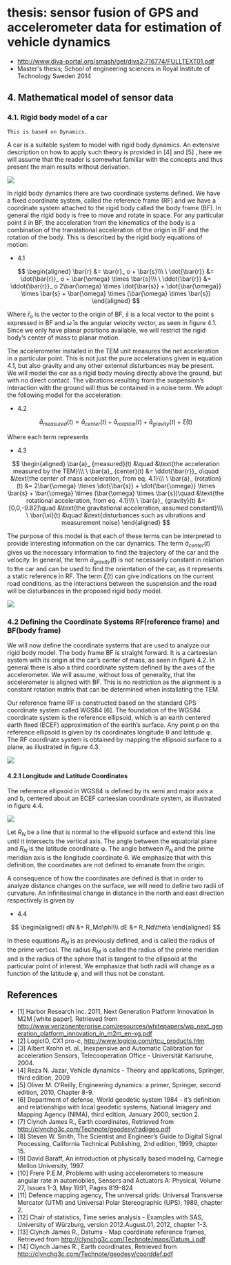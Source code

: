 # thesis: sensor fusion of GPS and accelerometer data for estimation of vehicle dynamics

- http://www.diva-portal.org/smash/get/diva2:716774/FULLTEXT01.pdf
- Master's thesis; School of engineering sciences in Royal Institute of Technology Sweden 2014

## 4. Mathematical model of sensor data

### 4.1. Rigid body model of a car

```text
This is based on Dynamics. 
```

A car is a suitable system to model with rigid body dynamics. An extensive description on how to apply such theory is provided in [4] and [5] , here we will assume that the reader is somewhat familiar with the concepts and thus present the main results without derivation.

![](./img/2022-08-03-00.jpg)

In rigid body dynamics there are two coordinate systems defined. We have a fixed coordinate system, called the reference frame (RF) and we have a coordinate system attached to the rigid body called the body frame (BF). In general the rigid body is free to move and rotate in space. For any particular point $\bar{s}$ in BF, the acceleration from the kinematics of the body is a combination of the translational acceleration of the origin in BF and the rotation of the body. This is described by the rigid body equations of motion:

- 4.1

$$
\begin{aligned}
\bar{r} &= \bar{r}_ o + \bar{s}\\\ \
\dot{\bar{r}} &= \dot{\bar{r}}_ o + \bar{\omega} \times \bar{s}\\\ \
\ddot{\bar{r}} &= \ddot{\bar{r}}_ o 2\bar{\omega} \times \dot{\bar{s}} + \dot{\bar{\omega}} \times \bar{s} + \bar{\omega} \times (\bar{\omega} \times \bar{s})
\end{aligned}
$$

Where $\bar{r}_ o$ is the vector to the origin of BF, $\bar{s}$ is a local vector to the point s expressed in BF and $\bar{\omega}$ is the angular velocity vector, as seen in figure 4.1. Since we only have planar positions available, we will restrict the rigid body’s center of mass to planar motion.

The accelerometer installed in the TEM unit measures the net acceleration in a particular point. This is not just the pure accelerations given in equation 4.1, but also gravity and any other external disturbances may be present. We will model the car as a rigid body moving directly above the ground, but with no direct contact. The vibrations resulting from the suspension’s interaction with the ground will thus be contained in a noise term. We adopt the following model for the acceleration:

- 4.2

$$
\bar{a}_ {measured} (t) = \bar{a}_ {center} (t) + \bar{a}_ {rotation} (t) + \bar{a}_ {gravity} (t) + \bar{\xi}(t)
$$

Where each term represents

- 4.3

$$
\begin{aligned}
\bar{a}_ {measured}(t) &\quad &\text{the acceleration measured by the TEM}\\\ \
\bar{a}_ {center}(t) &= \ddot{\bar{r}}_ o\quad &\text{the center of mass acceleration, from eq. 4.1}\\\ \
\bar{a}_ {rotation}(t) &= 2\bar{\omega} \times \dot{\bar{s}} + \dot{\bar{\omega}} \times \bar{s} + \bar{\omega} \times (\bar{\omega} \times \bar{s})\quad &\text{the rotational acceleration, from eq. 4.1}\\\ \
\bar{a}_ {gravity}(t) &= [0,0,-9.82]\quad &\text{the gravitational acceleration, assumed constant}\\\ \
\bar{\xi}(t) &\quad &\text{disturbances such as vibrations and measurement noise}
\end{aligned}
$$

The purpose of this model is that each of these terms can be interpreted to provide interesting information on the car dynamics. The term $\bar{a}_ {center}(t)$ gives us the necessary information to find the trajectory of the car and the velocity. In general, the term $\bar{a}_ {gravity}(t)$ is not necessarily constant in relation to the car and can be used to find the orientation of the car, as it represents a static reference in RF. The term $\bar{\xi}(t)$ can give indications on the current road conditions, as the interactions between the suspension and the road will be disturbances in the proposed rigid body model.

![](./img/2022-08-03-01.jpg)

### 4.2 Defining the Coordinate Systems RF(reference frame) and BF(body frame)

We will now define the coordinate systems that are used to analyze our rigid body model. The body frame BF is straight forward. It is a carteesian system with its origin at the car’s center of mass, as seen in figure 4.2. In general there is also a third coordinate system defined by the axes of the accelerometer. We will assume, without loss of generality, that the accelerometer is aligned with BF. This is no restriction
as the alignment is a constant rotation matrix that can be determined when installating the TEM.

Our reference frame RF is constructed based on the standard GPS coordinate system called WGS84 [6]. The foundation of the WGS84 coordinate system is the reference ellipsoid, which is an earth centered earth fixed (ECEF) approximation of the earth’s surface. Any point p on the reference ellipsoid is given by its coordinates longitude θ and latitude φ. The RF coordinate system is obtained by mapping the ellipsoid surface to a plane, as illustrated in figure 4.3.

![](./img/2022-08-04-00.jpg)

#### 4.2.1 Longitude and Latitude Coordinates

The reference ellipsoid in WGS84 is defined by its semi and major axis a and b, centered about an ECEF carteesian coordinate system, as illustrated in figure 4.4.

![](./img/2022-08-04-01.jpg)

Let $R_N$ be a line that is normal to the ellipsoid surface and extend this line until it intersects the vertical
axis. The angle between the equatorial plane and $R_N$ is the latitude coordinate φ. The angle between $R_N$ and the prime meridian axis is the longitude coordinate θ. We emphasize that with this definition, the coordinates are not defined to emanate from the origin.

A consequence of how the coordinates are defined is that in order to analyze distance changes on the surface, we will need to define two radii of curvature. An infinitesimal change in distance in the north and east direction respectively is given by

- 4.4

$$
\begin{aligned}
dN &= R_Md\phi\\\
dE &= R_Nd\theta
\end{aligned}
$$

In these equations $R_N$ is as previously defined, and is called the radius of the prime vertical. The radius $R_M$ is called the radius of the prime meridian and is the radius of the sphere that is tangent to the ellipsoid at the particular point of interest. We emphasize that both radii will change as a function of the latitude φ, and will thus not be constant.

## References
- [1] Harbor Research inc. 2011, Next Generation Platform Innovation In M2M [white paper]. Retrieved from http://www.verizonenterprise.com/resources/whitepapers/wp_next_generation_platform_innovation_in_m2m_en-xg.pdf
- [2] LogicIO, CX1 pro-c, http://www.logicio.com/rtcu_products.htm
- [3] Albert Krohn et. al., Inexpensive and Automatic Calibration for acceleration Sensors, Telecooperation Office - Universität Karlsruhe, 2004.
- [4] Reza N. Jazar, Vehicle dynamics - Theory and applications, Springer, third edition, 2009
- [5] Oliver M. O’Reilly, Engineering dynamics: a primer, Springer, second edition, 2010, Chapter 8-9.
- [6] Department of defense, World geodetic system 1984 - it’s definition and relationships with local geodetic systems, National Imagery and Mapping Agency (NIMA), third edition, January 2000, section 2.
- [7] Clynch James R., Earth coordinates, Retrieved from http://clynchg3c.com/Technote/geodesy/radiigeo.pdf
- [8] Steven W. Smith, The Scientist and Engineer’s Guide to Digital Signal Processing, California Technical Publishing, 2nd edition, 1999, chapter 15.
- [9] David Baraff, An introduction ot physically based modeling, Carnegie Mellon University, 1997.
- [10] Frere P.E.M, Problems with using accelerometers to measure angular rate in automobiles, Sensors and Actuators A: Physical, Volume 27, Issues 1–3, May 1991, Pages 819–824
- [11] Defence mapping agency, The universal grids: Universal Transverse Mercator (UTM) and Universal Polar Stereographic (UPS), 1989, chapter 2.
- [12] Chair of statistics, Time series analysis - Examples with SAS, University of Würzburg, version 2012.August.01, 2012, chapter 1-3.
- [13] Clynch James R., Datums - Map coordinate reference frames, Retrieved from http://clynchg3c.com/Technote/maps/Datum_i.pdf
- [14] Clynch James R., Earth coordinates, Retrieved from http://clynchg3c.com/Technote/geodesy/coorddef.pdf